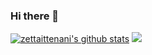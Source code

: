### Hi there 👋

<!--
**zettaittenani/zettaittenani** is a ✨ _special_ ✨ repository because its `README.md` (this file) appears on your GitHub profile.

Here are some ideas to get you started:

- 🔭 I’m currently working on ...
- 🌱 I’m currently learning ...
- 👯 I’m looking to collaborate on ...
- 🤔 I’m looking for help with ...
- 💬 Ask me about ...
- 📫 How to reach me: ...
- 😄 Pronouns: ...
- ⚡ Fun fact: ...
-->

[![zettaittenani's github stats](https://github-readme-stats.vercel.app/api?username=zettaittenani)](https://github.com/anuraghazra/github-readme-stats)
![](https://github-readme-stats.vercel.app/api/top-langs/?username=zettaittenani&layout=compact)
